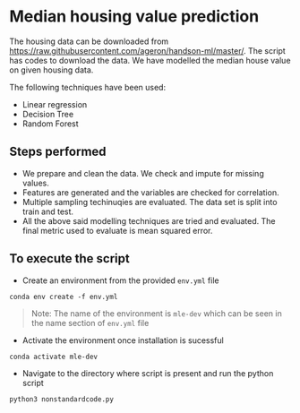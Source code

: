 # Median housing value prediction

The housing data can be downloaded from https://raw.githubusercontent.com/ageron/handson-ml/master/. The script has codes to download the data. We have modelled the median house value on given housing data. 

The following techniques have been used: 

 - Linear regression
 - Decision Tree
 - Random Forest

## Steps performed
 - We prepare and clean the data. We check and impute for missing values.
 - Features are generated and the variables are checked for correlation.
 - Multiple sampling techinuqies are evaluated. The data set is split into train and test.
 - All the above said modelling techniques are tried and evaluated. The final metric used to evaluate is mean squared error.

## To execute the script
- Create an environment from the provided `env.yml` file
```
conda env create -f env.yml
```

> Note: The name of the environment is `mle-dev` which can be seen in the name section of `env.yml` file

- Activate the environment once installation is sucessful
```
conda activate mle-dev
```

- Navigate to the directory where script is present and run the python script
```
python3 nonstandardcode.py
```
